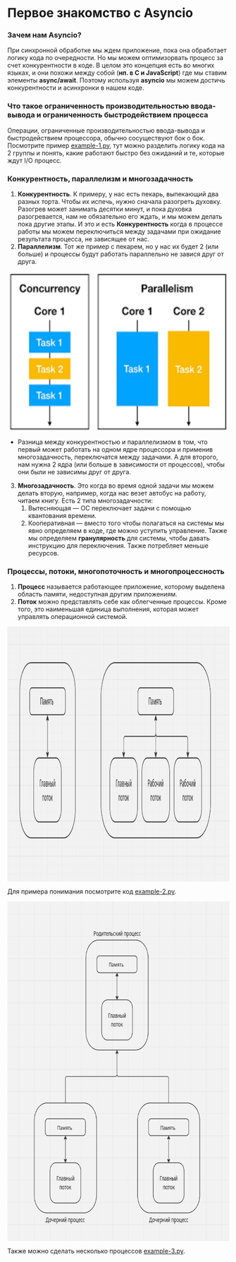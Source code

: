 # Первое знакомство с Asyncio

### Зачем нам Asyncio?

При синхронной обработке мы ждем приложение, пока она обработает логику кода по очередности. Но мы можем оптимизорвать 
процесс за счет конкурентности в коде. В целом это концепция есть во многих языках, и они похожи между собой (**нп. в 
С и JavaScript**) где мы ставим элементы **async/await**. Поэтому используя **asyncio** мы можем достичь конкурентности и 
асинхронки в нашем коде.

### Что такое ограниченность производительностью ввода-вывода и ограниченность быстродействием процесса

Операции, ограниченные производительностью ввода-вывода и быстродействием процессора, обычно сосуществуют бок о бок. 
Посмотрите пример 
[example-1.py](https://github.com/Pro100-Almaz/Python-Concurrency-with-asyncio/blob/108b3e5bb7d16bfac9f8b17baa57ca7a31d5bddc/chapter_1/example-1.py), 
тут можно разделить логику кода на 2 группы и понять, какие работают быстро без ожиданий и те, которые ждут I/O процесс.

### Конкурентность, параллелизм и многозадачность

1. **Конкурентность**. К примеру, у нас есть пекарь, выпекающий два разных торта. Чтобы их испечь, нужно сначала разогреть 
духовку. Разогрев может занимать десятки минут, и пока духовка разогревается, нам не обязательно его ждать, и мы можем делать
пока другие этапы. И это и есть **Конкурентность** когда в процессе работы мы можем переключиться между задачами при ожидание 
результата процесса, не зависящее от нас.
2. **Параллелизм**. Тот же пример с пекарем, но у нас их будет 2 (или больше) и процессы будут работать параллельно не 
завися друг от друга.

<img alt="img_1.png" height="364" src="img_1.png" width="552" style="display: block; margin: auto;"/>

* Разница между конкурентностью и параллелизмом в том, что первый может работать на одном ядре процессора и применив 
многозадачность, переключатся между задачами. А для второго, нам нужна 2 ядра (или больше в зависимости от процессов), 
чтобы они были не зависимы друг от друга.

3. **Многозадачность**. Это когда во время одной задачи мы можем делать вторую, например, когда нас везет автобус на 
работу, читаем книгу. Есть 2 типа многозадачности:
   1. Вытесняющая — ОС переключает задачи с помощью квантования времени.
   2. Кооперативная — вместо того чтобы полагаться на системы мы явно определяем в коде, где можно уступить управление. 
   Также мы определяем **гранулярность** для системы, чтобы давать инструкцию для переключения. Также потребляет меньше 
   ресурсов. 

### Процессы, потоки, многопоточность и многопроцессность 

1. **Процесс** называется работающее приложение, которому выделена область памяти, недоступная другим приложениям.
2. **Поток** можно представлять себе как облегченные процессы. Кроме того, это наименьшая единица выполнения, которая может
управлять операционной системой.

<img alt="img_2.png" height="578" src="img_2.png" width="1273" style="display: block; margin: auto;"/>

Для примера понимания посмотрите код [example-2.py](https://github.com/Pro100-Almaz/Python-Concurrency-with-asyncio/blob/108b3e5bb7d16bfac9f8b17baa57ca7a31d5bddc/chapter_1/example-2.py).

<img alt="img_3.png" height="770" src="img_3.png" width="714" style="display: block; margin: auto;"/>

Также можно сделать несколько процессов [example-3.py](https://github.com/Pro100-Almaz/Python-Concurrency-with-asyncio/blob/108b3e5bb7d16bfac9f8b17baa57ca7a31d5bddc/chapter_1/example-3.py).
